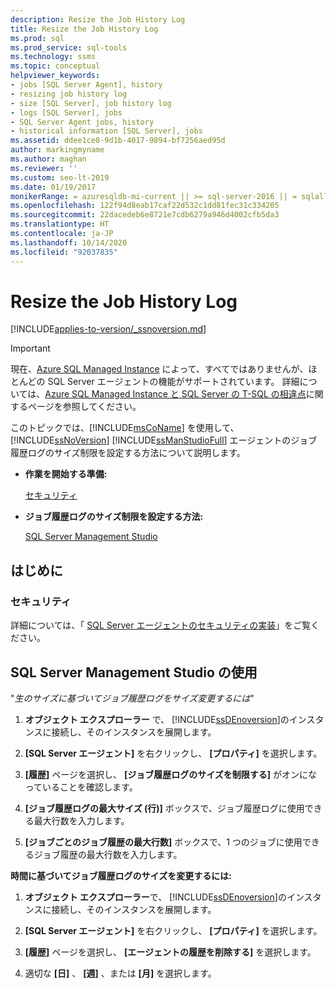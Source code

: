 ```yaml
---
description: Resize the Job History Log
title: Resize the Job History Log
ms.prod: sql
ms.prod_service: sql-tools
ms.technology: ssms
ms.topic: conceptual
helpviewer_keywords:
- jobs [SQL Server Agent], history
- resizing job history log
- size [SQL Server], job history log
- logs [SQL Server], jobs
- SQL Server Agent jobs, history
- historical information [SQL Server], jobs
ms.assetid: ddee1ce8-9d1b-4017-9894-bf7256aed95d
author: markingmyname
ms.author: maghan
ms.reviewer: ''
ms.custom: seo-lt-2019
ms.date: 01/19/2017
monikerRange: = azuresqldb-mi-current || >= sql-server-2016 || = sqlallproducts-allversions
ms.openlocfilehash: 122f94d8eab17caf22d532c1dd81fec31c334205
ms.sourcegitcommit: 22dacedeb6e8721e7cdb6279a946d4002cfb5da3
ms.translationtype: HT
ms.contentlocale: ja-JP
ms.lasthandoff: 10/14/2020
ms.locfileid: "92037835"
---
```

# <a name="resize-the-job-history-log"></a>Resize the Job History Log

[!INCLUDE[applies-to-version/_ssnoversion.md](../../includes/applies-to-version/sqlserver.md)]

> [!IMPORTANT]  
> 現在、[Azure SQL Managed Instance](/azure/sql-database/sql-database-managed-instance) によって、すべてではありませんが、ほとんどの SQL Server エージェントの機能がサポートされています。 詳細については、[Azure SQL Managed Instance と SQL Server の T-SQL の相違点](/azure/sql-database/sql-database-managed-instance-transact-sql-information#sql-server-agent)に関するページを参照してください。

このトピックでは、[!INCLUDE[msCoName](../../includes/msconame_md.md)] を使用して、[!INCLUDE[ssNoVersion](../../includes/ssnoversion-md.md)] [!INCLUDE[ssManStudioFull](../../includes/ssmanstudiofull-md.md)] エージェントのジョブ履歴ログのサイズ制限を設定する方法について説明します。

- **作業を開始する準備:**  

    [セキュリティ](#Security)  

- **ジョブ履歴ログのサイズ制限を設定する方法:**  

    [SQL Server Management Studio](#SSMS)

## <a name="before-you-begin"></a><a name="BeforeYouBegin"></a>はじめに  

### <a name="security"></a><a name="Security"></a>セキュリティ

詳細については、「 [SQL Server エージェントのセキュリティの実装](../../ssms/agent/implement-sql-server-agent-security.md)」をご覧ください。  

## <a name="using-sql-server-management-studio"></a><a name="SSMS"></a>SQL Server Management Studio の使用

"*生のサイズに基づいてジョブ履歴ログをサイズ変更するには*"

1. **オブジェクト エクスプローラー** で、 [!INCLUDE[ssDEnoversion](../../includes/ssdenoversion_md.md)]のインスタンスに接続し、そのインスタンスを展開します。

2. **[SQL Server エージェント]** を右クリックし、 **[プロパティ]** を選択します。

3. **[履歴]** ページを選択し、 **[ジョブ履歴ログのサイズを制限する]** がオンになっていることを確認します。

4. **[ジョブ履歴ログの最大サイズ (行)]** ボックスで、ジョブ履歴ログに使用できる最大行数を入力します。

5. **[ジョブごとのジョブ履歴の最大行数]** ボックスで、1 つのジョブに使用できるジョブ履歴の最大行数を入力します。

**時間に基づいてジョブ履歴ログのサイズを変更するには:**

1. **オブジェクト エクスプローラー**で、 [!INCLUDE[ssDEnoversion](../../includes/ssdenoversion_md.md)]のインスタンスに接続し、そのインスタンスを展開します。  

2. **[SQL Server エージェント]** を右クリックし、 **[プロパティ]** を選択します。

3. **[履歴]** ページを選択し、 **[エージェントの履歴を削除する]** を選択します。

4. 適切な **[日]** 、 **[週]** 、または **[月]** を選択します。